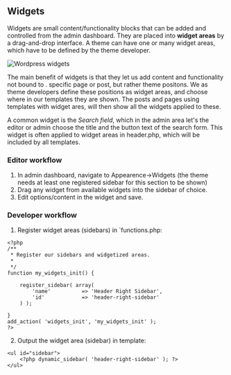 ## Widgets

Widgets are small content/functionality blocks that can be added and controlled from the admin dashboard. They are placed into **widget areas** by a drag-and-drop interface. A theme can have one or many widget areas, which have to be defined by the theme developer.

![Wordpress widgets]({{site.baseurl}}//wordpress-widgets1.png)

The main benefit of widgets is that they let us add content and functionality not bound to . specific page or post, but rather theme positons. We as theme developers define these positions as widget areas, and choose where in our templates they are shown. The posts and pages using templates with widget ares, will then show all the widgets applied to these.

A common widget is the *Search field*, which in the admin area let's the editor or admin choose the title and the button text of the search form. This widget is often applied to widget areas in header.php, which will be included by all templates.

### Editor workflow
1. In admin dashboard, navigate to Appearence->Widgets (the theme needs at least one registered sidebar for this section to be shown)
2. Drag any widget from available widgets into the sidebar of choice.
3. Edit options/content in the widget and save.


### Developer workflow
1. Register widget areas (sidebars) in `functions.php:
		
```
<?php
/**
 * Register our sidebars and widgetized areas.
 *
 */
function my_widgets_init() {

	register_sidebar( array(
		'name'          => 'Header Right Sidebar',
		'id'            => 'header-right-sidebar'
	) );

}
add_action( 'widgets_init', 'my_widgets_init' );
?>
```

2. Output the widget area (sidebar) in template:

```
<ul id="sidebar">
    <?php dynamic_sidebar( 'header-right-sidebar' ); ?>
</ul>
```
